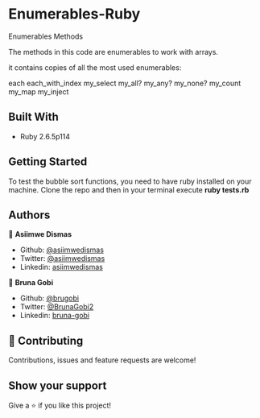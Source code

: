 # Enumerables-Ruby

Enumerables Methods

The methods in this code are enumerables to work with arrays.

it contains copies of all the most used enumerables:

each
each_with_index
my_select
my_all?
my_any?
my_none?
my_count
my_map
my_inject

## Built With

- Ruby 2.6.5p114

## Getting Started

To test the bubble sort functions, you need to have ruby installed on your machine.
Clone the repo and then in your terminal execute **ruby tests.rb**

## Authors

👤 **Asiimwe Dismas**

- Github: [@asiimwedismas](https://github.com/asiimwedismas)
- Twitter: [@asiimwedismas](https://twitter.com/asiimwedismas)
- Linkedin: [asiimwedismas](https://www.linkedin.com/in/asiimwedismas/)

👤 **Bruna Gobi**

- Github: [@brugobi](https://github.com/brugobi)
- Twitter: [@BrunaGobi2](https://twitter.com/BrunaGobi2)
- Linkedin: [bruna-gobi](https://www.linkedin.com/in/bruna-gobi/)

## 🤝 Contributing

Contributions, issues and feature requests are welcome!

## Show your support

Give a ⭐️ if you like this project!
